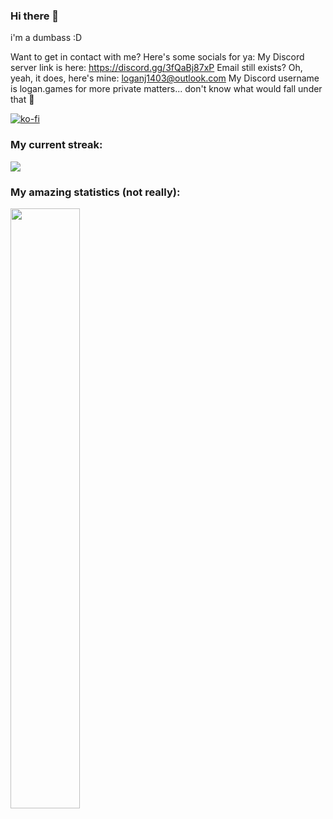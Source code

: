 ### Hi there 👋
i'm a dumbass :D

Want to get in contact with me? Here's some socials for ya:
    My Discord server link is here: https://discord.gg/3fQaBj87xP
    Email still exists? Oh, yeah, it does, here's mine: loganj1403@outlook.com
    My Discord username is logan.games for more private matters... don't know what would fall under that 🤣


[![ko-fi](https://ko-fi.com/img/githubbutton_sm.svg)](https://ko-fi.com/C1C5YSXA7)

### My current streak:
![](https://streak-stats.demolab.com/?user=An-Unnamed-Developer)
### My amazing statistics (not really):
<img src="https://github-readme-stats.vercel.app/api?username=An-Unnamed-Developer&show_icons=true&count_private=true" style="width: calc(50% - 10px)">
<!--
**An-Unnamed-Developer/An-Unnamed-Developer** is a ✨ _special_ ✨ repository because its `README.md` (this file) appears on your GitHub profile.

Here are some ideas to get you started:

- 🔭 I’m currently working on ...
- 🌱 I’m currently learning ...
- 👯 I’m looking to collaborate on ...
- 🤔 I’m looking for help with ...
- 💬 Ask me about ...
- 📫 How to reach me: ...
- 😄 Pronouns: ...
- ⚡ Fun fact: ...
-->
